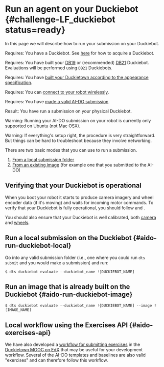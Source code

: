 # Run an agent on your Duckiebot {#challenge-LF_duckiebot status=ready}

In this page we will describe how to run your submission on your Duckiebot.


<div class='requirements' markdown='1'>

Requires: You have a Duckiebot. See [here](https://www.duckietown.org/about/hardware)
for how to acquire a Duckiebot.

Requires: You have built your [DB19](+opmanual_duckiebot#assembling-duckiebot-db19) 
or (recommended) [DB21](+opmanual_duckiebot#assembling-duckiebot-db21) Duckiebot. Evaluations will be performed using `DB21` Duckiebots.

Requires: You have [built your Duckietown according to the appearance specification](+opmanual_duckietown#dt-ops-appearance-specifications).

Requires: You can [connect to your robot wirelessly](+opmanual_duckiebot#duckiebot-network).

Requires: You have [made a valid AI-DO submission](#cm-first).

Result: You have run a submission on your physical Duckiebot.

</div>



<div figure-id="fig:aido-webinar-duckiebot" figure-caption="Running your agent on your Duckiebot tutorial.">
    <dtvideo src="vimeo:479462039" style='width:100%;height:auto'/>
</div>

Warning: Running your AI-DO submission on your robot is currently only supported on Ubuntu (not Mac OSX).

Warning: If everything's setup right, the procedure is very straightforward. But things can be hard to troubleshoot because they involve networking.

There are two basic modes that you can use to run a submission.

 1. [From a local submission folder](#aido-run-duckiebot-local)
 2. [From an existing image](#aido-run-duckiebot-image) (for example one that you submitted to the AI-DO)

## Verifying that your Duckiebot is operational

When you boot your robot it starts to produce camera imagery and wheel encoder data (if it's moving) and waits for incoming motor commands. To verify that your Duckiebot is fully operational, you should follow [](+opmanual_duckiebot#rc-control) and [](+opmanual_duckiebot#read-camera-data). 

You should also ensure that your Duckiebot is well calibrated, both [camera](+opmanual_duckiebot#camera-calib) and [wheels](+opmanual_duckiebot#wheel-calibration).


## Run a local submission on the Duckiebot {#aido-run-duckiebot-local}

Go into any valid submission folder (i.e., one where you could run `dts submit` and you would make a submission) and run:

    $ dts duckiebot evaluate --duckiebot_name ![DUCKIEBOT_NAME]

## Run an image that is already built on the Duckiebot {#aido-run-duckiebot-image}

    $ dts duckiebot evaluate --duckiebot_name !{DUCKIEBOT_NAME] --image ![IMAGE_NAME]


## Local workflow using the Exercises API {#aido-exercises-api}

We have also developed a [workflow for submitting exercises](+opmanual_duckiebot#running-exercises) 
in the [Duckietown MOOC on EdX](https://www.edx.org/course/self-driving-cars-with-duckietown)
that may be useful for your development workflow. Several of the AI-DO templates and baselines are also
valid "exercises" and can therefore follow this workflow. 